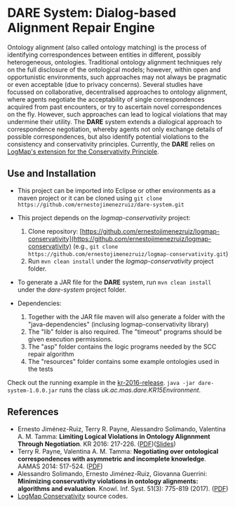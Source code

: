 # DARE System: Dialog-based Alignment Repair Engine

Ontology alignment (also called ontology matching) is the process of identifying correspondences between entities in different, possibly heterogeneous, ontologies. Traditional ontology alignment techniques rely on the full disclosure of the ontological models; however, within open and opportunistic environments, such approaches may not always be pragmatic or even acceptable (due to privacy concerns). Several studies have focussed on collaborative, decentralised approaches to ontology alignment, where agents negotiate the acceptability of single correspondences acquired from past encounters, or try to ascertain novel correspondences on the fly. However, such approaches can lead to logical violations that may undermine their utility. The **DARE** system extends a dialogical approach to correspondence negotiation, whereby agents not only exchange details of possible correspondences, but also identify potential violations to the consistency and conservativity principles. Currently, the **DARE** relies on [LogMap's extension for the Conservativity Principle](https://github.com/ernestojimenezruiz/logmap-conservativity/).

## Use and Installation

* This project can be imported into Eclipse or other environments as a maven project or it can be cloned using `git clone https://github.com/ernestojimenezruiz/dare-system.git`
* This project depends on the _logmap-conservativity_ project: 
	1. Clone repository: [https://github.com/ernestojimenezruiz/logmap-conservativity](https://github.com/ernestojimenezruiz/logmap-conservativity)
 (e.g., `git clone https://github.com/ernestojimenezruiz/logmap-conservativity.git`)
	2. Run `mvn clean install` under the _logmap-conservativity_ project folder.
* To generate a JAR file for the **DARE** system, run `mvn clean install` under the _dare-system_ project folder.
* Dependencies:	

	1. Together with the JAR file maven will also generate a folder with the "java-dependencies" (inclusing logmap-conservativity library)
	2. The "lib" folder is also required. The "timeout" programs should be given execution permissions. 
	3. The "asp" folder contains the logic programs needed by the SCC repair algorithm
	4. The "resources" folder contains some example ontologies used in the tests

Check out the running example in the [kr-2016-release](https://github.com/ernestojimenezruiz/dare-system/releases/download/kr-2016-release/dare-kr2016-release.zip). `java -jar dare-system-1.0.0.jar` runs the class _uk.ac.mas.dare.KR15Environment_.

## References

- Ernesto Jiménez-Ruiz, Terry R. Payne, Alessandro Solimando, Valentina A. M. Tamma:
**Limiting Logical Violations in Ontology Alignnment Through Negotiation**. KR 2016: 217-226. ([PDF](http://www.cs.ox.ac.uk/files/8036/kr2016_jimenez-ruiz.pdf))([Slides](https://www.slideshare.net/ernestojimenezruiz/limiting-logical-violations-in-ontology-alignnment-through-negotiation)) 
- Terry R. Payne, Valentina A. M. Tamma:
**Negotiating over ontological correspondences with asymmetric and incomplete knowledge**. AAMAS 2014: 517-524. ([PDF](https://pdfs.semanticscholar.org/3e68/e33e6610e120027a613a7cad74a6e2467f35.pdf))
- Alessandro Solimando, Ernesto Jiménez-Ruiz, Giovanna Guerrini:
**Minimizing conservativity violations in ontology alignments: algorithms and evaluation**. Knowl. Inf. Syst. 51(3): 775-819 (2017). ([PDF](https://www.cs.ox.ac.uk/files/8299/kais-conservativity.pdf))
- [LogMap Conservativity](https://github.com/ernestojimenezruiz/logmap-conservativity/) source codes.



